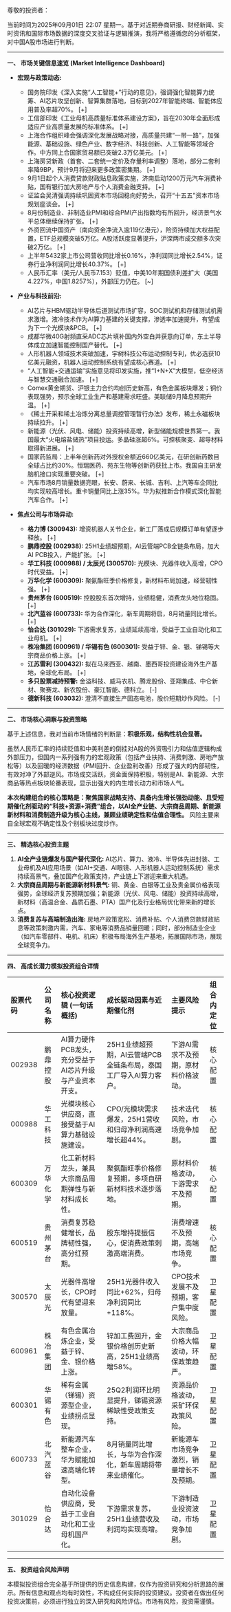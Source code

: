 尊敬的投资者：

当前时间为2025年09月01日 22:07 星期一。基于对近期券商研报、财经新闻、实时资讯和国际市场数据的深度交叉验证与逻辑推演，我将严格遵循您的分析框架，对中国A股市场进行判断。

---

**一、 市场关键信息速览 (Market Intelligence Dashboard)**

*   **宏观与政策动态:**
    *   国务院印发《深入实施“人工智能+”行动的意见》，强调强化智能算力统筹、AI芯片攻坚创新、智算集群落地，目标到2027年智能终端、智能体应用普及率超70%。 [+]
    *   工信部印发《工业母机高质量标准体系建设方案》，旨在2030年全面形成适应产业高质量发展的标准体系。 [+]
    *   上海合作组织峰会强调深化发展战略对接，高质量共建“一带一路”，加强能源、基础设施、绿色产业、数字经济、科技创新、人工智能等领域合作。中方同上合国家贸易额已突破2.3万亿美元。 [+]
    *   上海房贷新政（首套、二套统一定价及存量利率调整）落地，部分二套利率降9BP，预计9月将迎来更多政策密集期。 [+]
    *   9月1日起个人消费贷款财政贴息政策实施，济南启动1200万元汽车消费补贴，国有银行加大房地产与个人消费金融支持。 [+]
    *   证监会吴清强调持续巩固资本市场回稳向好势头，召开“十五五”资本市场规划座谈会。 [+]
    *   8月份制造业、非制造业PMI和综合PMI产出指数均有所回升，经济景气水平总体继续保持扩张。 [+]
    *   外资回流中国资产（南向资金净流入逾119亿港元），险资持续加大权益配置，ETF总规模突破5万亿。A股活跃度显著提升，沪深两市成交额多次突破2万亿。 [+]
    *   上半年5432家上市公司营收同比增长0.16%，净利润同比增长2.54%，证券行业净利润同比增长40.37%。 [+]
    *   人民币汇率（美元/人民币7.153）贬值，中美10年期国债利差扩大（美国4.227%，中国1.8257%），外部压力仍在。 [~]

*   **产业与科技前沿:**
    *   AI芯片与HBM驱动半导体后道测试市场扩容，SOC测试机和存储测试机需求激增。液冷技术作为AI算力基建的关键支撑，渗透率加速提升，有望成为下一个光模块&PCB。 [+]
    *   成都华微40G射频直采ADC芯片填补国内外空白并获意向订单，东土半导体成立加速智能控制国产替代。 [+]
    *   人形机器人领域技术突破加速，宇树科技公布运动控制专利，优必选获10亿美元融资，机器人运动控制系统有望成核心赛道。 [+]
    *   “人工智能+交通运输”实施意见将印发实施，推“1+N+X”大模型，低空经济与智慧交通融合加速。 [+]
    *   Comex黄金期货、沪银主力合约均创历史新高，有色金属板块爆发；铜价表现强势，预示全球工业生产和基建需求旺盛。美联储9月降息预期升温。 [+]
    *   《稀土开采和稀土冶炼分离总量调控管理暂行办法》发布，稀土永磁板块持续拉升。 [+]
    *   新能源（光伏、风电、储能）投资持续高增，新型储能规模世界第一。我国最大“火电熔盐储热”项目投运。多晶硅涨超6%。可控核聚变、超导材料取得新进展。 [+]
    *   国家药监局：上半年创新药对外授权金额近660亿美元，在研创新药数目全球占比约30%。恒瑞医药、苑东生物等创新药获批上市。我国自主研发脑机接口实现重要突破。 [+]
    *   汽车市场8月销量数据亮眼，长安、蔚来、长城、吉利、上汽等车企同比均实现较高增长。重卡销量同比上涨35%。华为拟推新合作模式深化智能汽车合作。 [+]

*   **焦点公司与市场异动:**
    *   **格力博 (300943):** 增资机器人关节企业，新工厂落成后规模订单有望逐步释放。 [+]
    *   **鹏鼎控股 (002938):** 25H1业绩超预期，AI云管端PCB全链条布局，加大AI PCB投入，产能扩张。 [+]
    *   **华工科技 (000988) / 太辰光 (300570):** 光模块、光器件收入高增，CPO时代受益。 [+]
    *   **万华化学 (600309):** 聚氨酯旺季价格修复，新材料布局加速，经营韧性强。 [+]
    *   **贵州茅台 (600519):** 控股股东首次增持，业绩稳健，消费龙头地位稳固。 [+]
    *   **北汽蓝谷 (600733):** 华为合作深化，新车周期将启，8月销量同比增长。 [+]
    *   **怡合达 (301029):** 下游需求复苏，业绩延续高增，受益于工业自动化和工业母机。 [+]
    *   **株冶集团 (600961) / 华锡有色 (600301):** 受益于锌、金、银、锑锡等大宗商品价格上涨。 [+]
    *   **江苏雷利 (300432):** 拟在马来西亚、越南、墨西哥投资建设海外生产基地，全球化布局。 [+]
    *   **多只股票减持预警:** 金溢科技、威马农机、腾龙股份、亚翔集成、中仑新材、聚赛龙、新农股份、豪江智能、德科立。 [-]
    *   **德新科技 (603032):** 澄清不直接生产固态电池，股价短期炒作风险。 [-]

---

**二、 市场核心洞察与投资策略**

基于上述信息，我对当前市场情绪的判断是：**积极乐观，结构性机会显著。**

虽然人民币汇率的持续贬值和中美利差的倒挂对A股的外资吸引力和估值逻辑构成外部压力，但国内一系列强有力的宏观政策（包括产业扶持、消费刺激、房地产放松等）以及回暖的经济数据（PMI回升、企业盈利改善）形成了强大的内部韧性，有效对冲了外部逆风。市场成交活跃，资金面保持积极，特别是AI、新能源、大宗商品等热点板块轮番表现，显示出强大的内生增长动力和市场人气。

**本次构建组合的核心策略是：聚焦国家战略支持、具备内生增长强劲动能、且受短期催化剂驱动的“科技+资源+消费”组合，以AI全产业链、大宗商品周期、新能源新材料和消费制造升级为核心主线，兼顾业绩确定性和估值合理性。** 风险主要来自全球宏观不确定性及个别板块过度炒作。

---

**三、 精选核心投资主题**

1.  **AI全产业链爆发与国产替代深化:** AI芯片、算力、液冷、半导体先进封装、工业母机及AI应用场景（如AI+交通、AI眼镜、人形机器人运动控制系统）需求持续高景气，叠加国产化政策支持，产业链上下游迎来重大机遇。
2.  **大宗商品周期与新能源新材料景气:** 铜、黄金、白银等工业及贵金属价格表现强势，全球经济复苏预期加强；新能源（光伏、风电、储能）投资持续高增，新材料（高温合金、晶质石墨、PTA）国产化及行业格局优化带来新的增长点。
3.  **消费复苏与高端制造出海:** 房地产政策宽松、消费补贴、个人消费贷款财政贴息等政策刺激内需，汽车、家电等消费品销量回暖；同时，部分制造业企业（如汽车零部件、电机、机床）积极布局海外生产基地，拓展国际市场，展现全球竞争力。

---

**四、 高成长潜力模拟投资组合详情**

| 股票代码 | 公司名称 | 核心投资逻辑 (一句话概括) | 成长驱动因素与近期催化剂 | 主要风险提示 | 组合内定位 |
| :------- | :------- | :-------------------------- | :---------------------------------------------------------------------- | :--------------------------------------- | :--------- |
| 002938   | 鹏鼎控股 | AI算力硬件PCB龙头，充分受益于AI芯片升级与产业资本开支。 | 25H1业绩超预期，AI云管端PCB全链条布局，泰国工厂导入AI算力客户。 | 下游AI需求不及预期，原材料价格波动。 | 核心配置 |
| 000988   | 华工科技 | 光模块核心供应商，直接受益于AI算力基础设施建设。 | CPO/光模块需求爆发，25H1营收和归母净利润高速增长超44%。 | 技术迭代风险，市场竞争加剧。 | 核心配置 |
| 600309   | 万华化学 | 化工新材料龙头，兼具大宗商品周期弹性与新材料成长性。 | 聚氨酯旺季价格修复预期，多项自研新材料技术逐步落地。 | 原材料价格波动，下游需求不及预期。 | 核心配置 |
| 600519   | 贵州茅台 | 消费复苏稳健增长，品牌韧性强，高分红预期。 | 股东增持提振信心，促消费政策刺激高端消费。 | 消费增速不及预期，高端市场竞争。 | 核心配置 |
| 300570   | 太辰光 | 光器件高增长，CPO时代有望迎来放量。 | 25H1光器件收入同比+62%，归母净利润同比+118%。 | CPO技术发展不及预期，客户集中度风险。 | 卫星配置 |
| 600961   | 株冶集团 | 有色金属冶炼企业，受益于锌、金、银价格上涨。 | 锌加工费回升，金银价格创历史新高，25H1业绩高增58%。 | 大宗商品价格大幅波动，环保政策趋严。 | 卫星配置 |
| 600301   | 华锡有色 | 稀有金属（锑锡）资源型企业，业绩拐点显现。 | 25Q2利润环比明显提升，锑锡资源稀缺性受政策支持。 | 资源品价格波动，采矿环保政策风险。 | 卫星配置 |
| 600733   | 北汽蓝谷 | 新能源汽车整车企业，华为赋能加速高端化转型。 | 8月销量同比增长，与华为合作深化，新车周期将带来业绩催化。 | 新能源车市场竞争激烈，销量增长不及预期。 | 卫星配置 |
| 301029   | 怡合达 | 自动化设备供应商，受益于工业自动化和工业母机国产化。 | 下游需求复苏，25H1业绩营收及利润均实现高增。 | 下游制造业投资波动，市场竞争加剧。 | 卫星配置 |

---

**五、 投资组合风险声明**

本模拟投资组合完全基于所提供的历史信息构建，仅作为投资研究和分析思路的展示。所有信息和观点均有时效性，不构成任何实际的投资建议。投资者在做出任何投资决策前，必须进行独立的深入研究和风险评估。市场有风险，投资需谨慎。